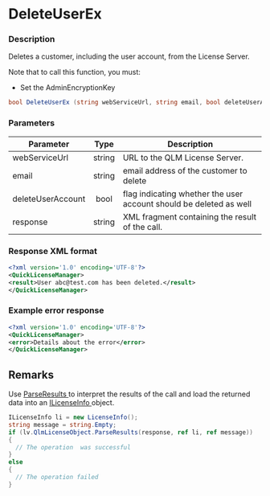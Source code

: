 # DeleteUserEx

### Description

Deletes a customer, including the user account, from the License Server.

Note that to call this function, you must:

* Set the AdminEncryptionKey

```csharp
bool DeleteUserEx (string webServiceUrl, string email, bool deleteUserAccount, out string response)
```

### Parameters

| Parameter         |  Type  | Description                                                        |
| ----------------- | :----: | ------------------------------------------------------------------ |
| webServiceUrl     | string | URL to the QLM License Server.                                     |
| email             | string | email address of the customer to delete                            |
| deleteUserAccount |  bool  | flag indicating whether the user account should be deleted as well |
| response          | string | XML fragment containing the result of the call.                    |

### Response XML format

```xml
<?xml version='1.0' encoding='UTF-8'?>
<QuickLicenseManager>
<result>User abc@test.com has been deleted.</result>
</QuickLicenseManager>
```

### Example error response

```xml
<?xml version='1.0' encoding='UTF-8'?>
<QuickLicenseManager>
<error>Details about the error</error>
</QuickLicenseManager>
```

## Remarks

Use [ParseResults ](https://soraco.readme.io/reference/parseresults)to interpret the results of the call and load the returned data into an [ILicenseInfo ](https://soraco.readme.io/reference/ilicenseinfo)object.

```c#
ILicenseInfo li = new LicenseInfo();
string message = string.Empty;
if (lv.QlmLicenseObject.ParseResults(response, ref li, ref message))
{
  // The operation  was successful	
}
else
{
  // The operation failed
}
```
